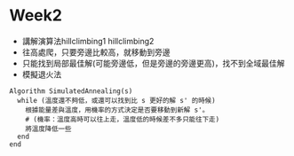 # Week2
* 講解演算法hillclimbing1 hillclimbing2
 * 往高處爬，只要旁邊比較高，就移動到旁邊
 * 只能找到局部最佳解(可能旁邊低，但是旁邊的旁邊更高)，找不到全域最佳解
* 模擬退火法
```
Algorithm SimulatedAnnealing(s)
  while (溫度還不夠低，或還可以找到比 s 更好的解 s' 的時候)
    根據能量差與溫度，用機率的方式決定是否要移動到新解 s'。
    # (機率：溫度高時可以往上走，溫度低的時候差不多只能往下走)
    將溫度降低一些
  end
end
```